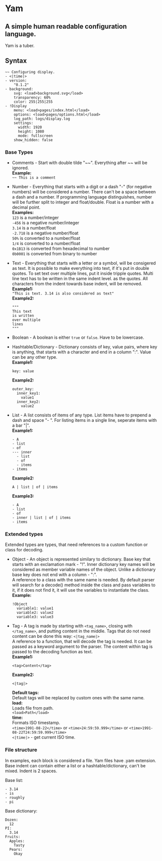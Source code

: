 # Yam
## A simple human readable configuration language.

Yam is a tuber.

## Syntax

```
~~ Configuring display.
- <|time|>
- version:
    "0.1.2"
- background:
    svg: <load>background.svg</load>
    transparency: 60%
    color: 255|255|255
- !Display
    menu: <load>pages/index.html</load>
    options: <load>pages/options.html</load>
    log_path: logs/display.log
    settings:
      width: 1920
      height: 1080
      mode: fullscreen
    show_hidden: false
```

### Base Types

- Comments - Start with double tilde "\~\~". Everything after \~\~ will be ignored.  
    **Example:**  
    `~~ This is a comment`

- Number - Everything that starts with a digit or a dash "-" (for negative numbers)
    will be considered a number. There can't be a space between a dash and a number.
    If programming language distinguishes, number will be further split to integer
    and float/double. Float is a number with a decimal point.  
    **Examples:**  
    `123` is a number/integer  
    `-456` is a negative number/integer  
    `3.14` is a number/float  
    `-2.718` is a negative number/float  
    `50%` is converted to a number/float  
    `1/4` is  converted to a number/float  
    `0x1B13` is converted from hexadecimal to number  
    `0b0001` is converted from binary to number

- Text - Everything that starts with a letter or a symbol, will be consigered as text.
    It is possible to make everything into text, if it's put in double quotes.
    To set text over multiple lines, put it inside tripple quotes. Multi line text
    has to be written in the same indent level. as the quotes. All characters from the indent
    towards base indent, will be removed.  
    **Example1:**  
    `"This is text. 3.14 is also considered as text"`  
    **Example2:**
    ```
    """
    This text
    is written
    over multiple
    lines
    """
    ```

- Boolean - A boolean is either `true` or `false`. Have to be lowercase.

- Hashtable/Dictionary - Dictionary consists of key, value pairs, where key is
    anything, that starts with a character and end in a column ":".
    Value can be any other type.  
    **Example1:**  
    ```
    key: value
    ```
    **Example2:**  
    ```
    outer_key:
      inner_key1:
        value1
      inner_key2:
        value2
    ```

- List - A list consists of items of any type. List items have to prepend
    a dash and space "- ". For listing items in a single line, seperate items with a bar "|".  
    **Example1:**
    ```
    - A
    - list
    - of
    --- inner
      - list
      - of
      - items
    - items
    ```
    **Example2:**
    ```
    A | list | of | items
    ```
    **Example3:**
    ```
    - A
    - list
    - of
    - inner | list | of | items
    - items
    ```

### Extended types

Extended types are types, that need references to a custom function or class for decoding.

- Object - An object is represented similary to dictionary. Base key that starts
    with an exclamation mark - "!". Inner dictionary key names will be
    considered as member variable names of the object. Unlike a dictionary base
    key does not end with a column - ":".  
    A reference to a class with the same name is needed. By default parser will
    search for a decode() method inside the class and pass variables to it,
    if it does not find it, it will use the variables to instantiate the class.  
    **Example:**
    ```
    !Object
      variable1: value1
      variable2: value2
      variable3: value3
    ```

- Tag - A tag is made by starting with `<tag_name>`, closing with `</tag_name>`,
    and putting content in the middle. Tags that do not need content can be
    done this way: `<|tag_name|>`  
    A reference to a function, that will decode the tag is needed. It can be
    passed as a keyword argument to the parser. The content within tag is passed
    to the decoding function as text.  
    **Example1:**
    ```
    <tag>Content</tag>
    ```
    **Example2:**
    ```
    <|tag|>
    ```
    **Default tags:**  
    Default tags will be replaced by custom ones with the same name.  
    **load:** \
    Loads file from path.  
    `<load>Path</load>`  
    **time:** \
    Formats ISO timestamp.  
    `<time>1991-08-22</time>`
    or
    `<time>24:59:59.999</time>`
    or
    `<time>1991-08-22T24:59:59.999</time>`  
    `<|time|>` - get current ISO time.


### File structure
In examples, each block is considered a file. Yam files have .yam extension.  
Base indent can contain either a list or a hashtable/dictionary, can't be mixed. Indent is 2 spaces.  

Base list:
```
- 3.14
- is
- roughly
- pi
```

Base dictionary:
```
Dozen:
  12
PI:
  3.14
Fruits:
  Apples:
    Tasty
  Pears:
    Okay
```
